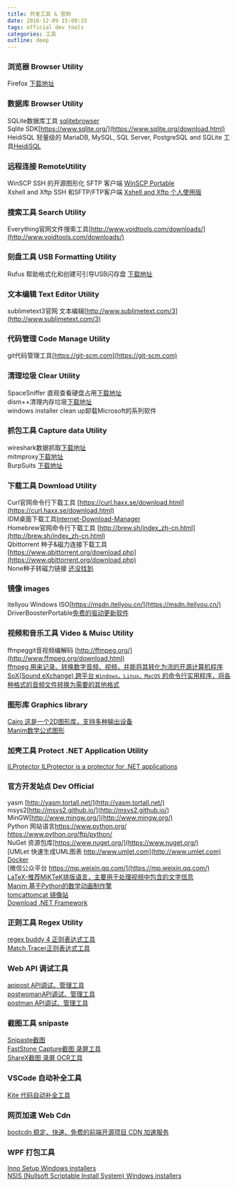 ```yaml
---
title: 开发工具 & 官网 
date: 2016-12-09 15:09:33
tags: official dev tools
categories: 工具
outline: deep
---
```


### 浏览器 Browser Utility

Firefox [下载地址](http://ftp.mozilla.org/pub/firefox/releases/75.0/win64/en-US/)

### 数据库 Browser Utility

SQLite数据库工具 [sqlitebrowser](https://sqlitebrowser.org/dl/)  
Sqlite SDK[https://www.sqlite.org/](https://www.sqlite.org/download.html)  
HeidiSQL 轻量级的 MariaDB, MySQL, SQL Server, PostgreSQL and SQLite 工具[HeidiSQL](https://github.com/HeidiSQL/HeidiSQL)

### 远程连接 RemoteUtility 

WinSCP SSH 的开源图形化 SFTP 客户端 [WinSCP Portable](https://winscp.net/eng/download.php)  
Xshell and Xftp SSH 和SFTP/FTP客户端 [Xshell and Xftp 个人使用版](https://www.netsarang.com/zh/free-for-home-school/)

### 搜索工具 Search Utility

Everything官网文件搜索工具[http://www.voidtools.com/downloads/](http://www.voidtools.com/downloads/)

### 刻盘工具 USB Formatting Utility

Rufus 帮助格式化和创建可引导USB闪存盘 [下载地址](https://github.com/pbatard/rufus/releases/download/v3.9/rufus-3.9p.exe) 

### 文本编辑 Text Editor Utility

sublimetext3官网 文本编辑[http://www.sublimetext.com/3](http://www.sublimetext.com/3)

### 代码管理 Code Manage Utility 

git代码管理工具[https://git-scm.com](https://git-scm.com)

### 清理垃圾 Clear Utility 

SpaceSniffer 直观查看硬盘占用[下载地址](https://pc.qq.com/search.html#!keyword=SpaceSniffer)  
dism++清理内存垃圾[下载地址](http://www.chuyu.me/zh-Hans/)  
windows installer clean up卸载Microsoft的系列软件 

### 抓包工具 Capture data Utility

wireshark数据抓取[下载地址](https://www.wireshark.org/download.html)   
mitmproxy[下载地址](https://www.mitmproxy.org/)  
BurpSuits [下载地址](https://portswigger.net/burp)

### 下载工具 Download Utility 

Curl官网命令行下载工具 [https://curl.haxx.se/download.html](https://curl.haxx.se/download.html)   
IDM桌面下载工具[Internet-Download-Manager](https://www.softpedia.com/get/Internet/Download-Managers/Internet-Download-Manager.shtml)  
Homebrew官网命令行下载工具 [http://brew.sh/index_zh-cn.html](http://brew.sh/index_zh-cn.html)  
Qbittorrent 种子&磁力连接下载工具[https://www.qbittorrent.org/download.php](https://www.qbittorrent.org/download.php)  
None种子转磁力链接 [还没找到](http://www.torrent.org.cn/)

### 镜像 images

itellyou Windows ISO[https://msdn.itellyou.cn/](https://msdn.itellyou.cn/)
DriverBoosterPortable[免费的驱动更新软件](https://www.aliyundrive.com/)

### 视频和音乐工具 Video & Muisc Utility

ffmpeggit音视频编解码 [http://ffmpeg.org/](http://www.ffmpeg.org/download.html)  
[ffmpeg 用来记录、转换数字音频、视频，并能将其转化为流的开源计算机程序](https://ffmpeg.zeranoe.com/builds)  
[SoX(Sound eXchange) 跨平台 `Windows，Linux，MacOS` 的命令行实用程序，将各种格式的音频文件转换为需要的其他格式](http://sox.sourceforge.net)  

### 图形库 Graphics library

[Cairo 这是一个2D图形库，支持多种输出设备](https://www.lfd.uci.edu/~gohlke/pythonlibs/#pycairo)  
[Manim数学公式图形](https://www.bilibili.com/video/BV1W4411Z7Zt)

### 加壳工具 Protect .NET Application Utility

[ILProtector ILProtector is a protector for .NET applications](http://www.vgrsoft.net/Download/ILProtector)

### 官方开发站点 Dev Official

yasm [http://yasm.tortall.net/](http://yasm.tortall.net/)  
msys2[http://msys2.github.io/](http://msys2.github.io/)  
MinGW[http://www.mingw.org/](http://www.mingw.org/)   
Python 网站语言<https://www.python.org/> <https://www.python.org/ftp/python/>  
NuGet 资源包库[https://www.nuget.org/](https://www.nuget.org/)  
[UMLet 快速生成UML图表 http://www.umlet.com](http://www.umlet.com)  
[Docker](https://docs.docker.com/engine/installation/)  
[微信公众平台 https://mp.weixin.qq.com/](https://mp.weixin.qq.com/)  
[LaTeX-推荐MiKTeK排版语言，主要用于处理视频中包含的文字信息](https://miktex.org/download)  
[Manim 基于Python的数学动画制作擎](https://github.com/3b1b/manim)   
[tomcattomcat 镜像站](https://archive.apache.org/dist/tomcat/)  
[Download .NET Framework](https://dotnet.microsoft.com/download/dotnet-framework)

### 正则工具 Regex Utility

[regex buddy 4 正则表达式工具](http://www.regexbuddy.com)  
[Match Tracer正则表达式工具](http://www.regexlab.com/zh/mtracer/) 

### Web API 调试工具 

[apipost API调试、管理工具](https://www.apipost.cn/download.html)  
[postwomanAPI调试、管理工具](https://postwoman.io/)  
[postman API调试、管理工具](https://www.postman.com/)

### 截图工具 snipaste

[Snipaste截图](https://www.snipaste.com/)  
[FastStone Capture截图 录屏工具](https://faststone-capture.en.softonic.com/)  
[ShareX截图 录屏 OCR工具](https://sharex.en.softonic.com/) 

### VSCode 自动补全工具

[Kite 代码自动补全工具](https://www.kite.com/download/)

### 网页加速 Web Cdn 

[bootcdn 稳定、快速、免费的前端开源项目 CDN 加速服务](https://www.bootcdn.cn/)

### WPF 打包工具

[Inno Setup Windows installers](https://jrsoftware.org/isdl.php/)  
[NSIS (Nullsoft Scriptable Install System) Windows installers](https://nsis.sourceforge.io/Download)
